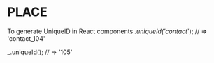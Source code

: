 # PLACE
To generate UniqueID in React components
_.uniqueId('contact_');
// => 'contact_104'

_.uniqueId();
// => '105'
